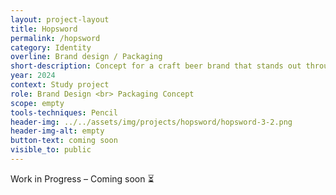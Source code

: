 ```yaml
---
layout: project-layout
title: Hopsword
permalink: /hopsword
category: Identity
overline: Brand design / Packaging
short-description: Concept for a craft beer brand that stands out through its adventurous character. From logo and label design to special edition packaging concept, the visual identity captures the spirit of exploration in taste and in tone. Explore an adventurous voyage of taste!
year: 2024
context: Study project
role: Brand Design <br> Packaging Concept
scope: empty
tools-techniques: Pencil
header-img: ../../assets/img/projects/hopsword/hopsword-3-2.png
header-img-alt: empty
button-text: coming soon
visible_to: public
---
```

 
<div class="project-intro wip-disclaimer"> 
    <p class="body-large"> 
    Work in Progress – Coming soon ⏳
    </p>
</div>
